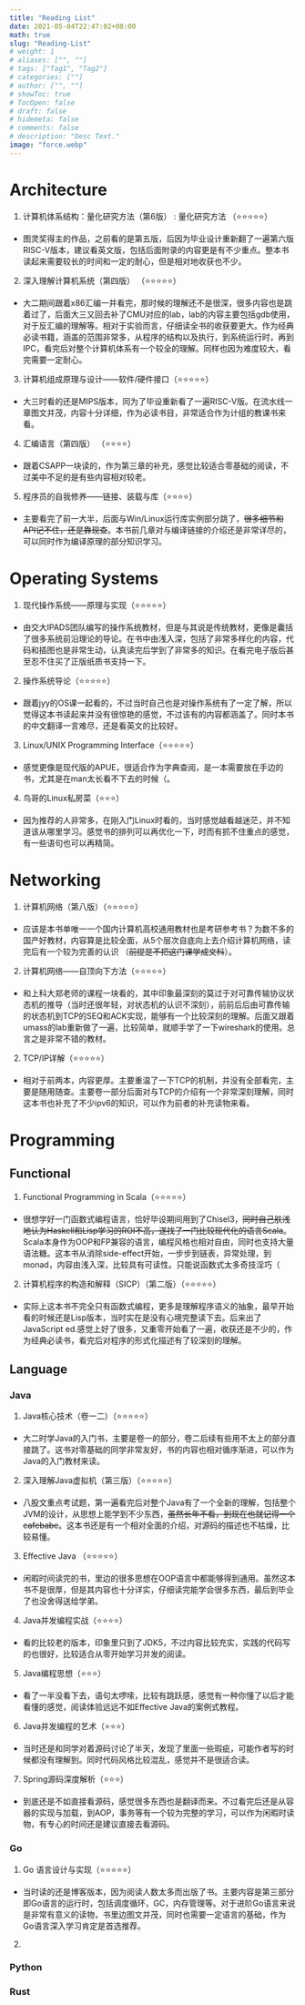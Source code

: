 ```yaml
---
title: "Reading List"
date: 2021-05-04T22:47:02+08:00
math: true
slug: "Reading-List"
# weight: 1
# aliases: ["", ""]
# tags: ["Tag1", "Tag2"]
# categories: [""]
# author: ["", ""]
# showToc: true
# TocOpen: false
# draft: false
# hidemeta: false
# comments: false
# description: "Desc Text."
image: "force.webp"
---
```


# Architecture

1. 计算机体系结构：量化研究方法（第6版） : 量化研究方法 （⭐️⭐️⭐️⭐️⭐️）
- 图灵奖得主的作品，之前看的是第五版，后因为毕业设计重新翻了一遍第六版RISC-V版本，建议看英文版，包括后面附录的内容更是有不少重点。整本书读起来需要较长的时间和一定的耐心，但是相对地收获也不少。

2. 深入理解计算机系统（第四版） （⭐️⭐️⭐️⭐️⭐️）
- 大二期间跟着x86汇编一并看完，那时候的理解还不是很深，很多内容也是跳着过了，后面大三又回去补了CMU对应的lab，lab的内容主要包括gdb使用，对于反汇编的理解等。相对于实验而言，仔细读全书的收获要更大。作为经典必读书籍，涵盖的范围非常多，从程序的结构以及执行，到系统运行时，再到IPC，看完后对整个计算机体系有一个较全的理解。同样也因为难度较大，看完需要一定耐心。

3. 计算机组成原理与设计——软件/硬件接口（⭐️⭐️⭐️⭐️⭐️）
- 大三时看的还是MIPS版本，同为了毕设重新看了一遍RISC-V版。在流水线一章图文并茂，内容十分详细，作为必读书目，非常适合作为计组的教课书来看。

4. 汇编语言（第四版） （⭐️⭐️⭐️⭐️）
- 跟着CSAPP一块读的，作为第三章的补充，感觉比较适合零基础的阅读，不过美中不足的是有些内容相对较老。

5. 程序员的自我修养——链接、装载与库（⭐️⭐️⭐️⭐️）
- 主要看完了前一大半，后面与Win/Linux运行库实例部分跳了，~~很多细节和API记不住，还是靠现查~~。本书前几章对与编译链接的介绍还是非常详尽的，可以同时作为编译原理的部分知识学习。

# Operating Systems

1. 现代操作系统——原理与实现（⭐️⭐️⭐️⭐️⭐️）
- 由交大IPADS团队编写的操作系统教材，但是与其说是传统教材，更像是囊括了很多系统前沿理论的导论。在书中由浅入深，包括了非常多样化的内容，代码和插图也是非常生动，认真读完后学到了非常多的知识。在看完电子版后甚至忍不住买了正版纸质书支持一下。

2. 操作系统导论（⭐️⭐️⭐️⭐️⭐️）
- 跟着jyy的OS课一起看的，不过当时自己也是对操作系统有了一定了解，所以觉得这本书读起来并没有很惊艳的感觉，不过该有的内容都涵盖了。同时本书的中文翻译一言难尽，还是看英文的比较好。

3. Linux/UNIX Programming Interface（⭐️⭐️⭐️⭐️⭐️）
- 感觉更像是现代版的APUE，很适合作为字典查阅，是一本需要放在手边的书，尤其是在man太长看不下去的时候（。

4. 鸟哥的Linux私房菜（⭐️⭐️⭐️）
- 因为推荐的人非常多，在刚入门Linux时看的，当时感觉越看越迷茫，并不知道该从哪里学习。感觉书的排列可以再优化一下，时而有抓不住重点的感觉，有一些语句也可以再精简。

# Networking

1. 计算机网络（第八版）（⭐️⭐️⭐️⭐️⭐️）
- 应该是本书单唯一一个国内计算机高校通用教材也是考研参考书？为数不多的国产好教材，内容算是比较全面，从5个层次自底向上去介绍计算机网络，读完后有一个较为完善的认识 （~~前提是不把这门课学成文科~~）。

2. 计算机网络——自顶向下方法（⭐️⭐️⭐️⭐️⭐️）
- 和上科大郑老师的课程一块看的，其中印象最深刻的莫过于对可靠传输协议状态机的推导（当时还很年轻，对状态机的认识不深刻），前前后后由可靠传输的状态机到TCP的SEQ和ACK实现，能够有一个比较深刻的理解。后面又跟着umass的lab重新做了一遍，比较简单，就顺手学了一下wireshark的使用。总言之是非常不错的教材。

2. TCP/IP详解（⭐️⭐️⭐️⭐️⭐️）
- 相对于前两本，内容更厚。主要重温了一下TCP的机制，并没有全部看完，主要是随用随查。主要卷一部分后面对与TCP的介绍有一个非常深刻理解，同时这本书也补充了不少ipv6的知识，可以作为前者的补充读物来看。

# Programming

## Functional

1. Functional Programming in Scala（⭐️⭐️⭐️⭐️⭐️）
- 很想学好一门函数式编程语言，恰好毕设期间用到了Chisel3，~~同时自己肤浅地认为Haskell和Lisp学习的ROI不高，遂找了一门比较现代化的语言Scala~~。Scala本身作为OOP和FP兼容的语言，编程风格也相对自由，同时也支持大量语法糖。这本书从消除side-effect开始，一步步到链表，异常处理，到monad，内容由浅入深，比较具有可读性。只能说函数式太多奇技淫巧（

2. 计算机程序的构造和解释（SICP）（第二版）（⭐️⭐️⭐️⭐️⭐️）
- 实际上这本书不完全只有函数式编程，更多是理解程序语义的抽象，最早开始看的时候还是Lisp版本，当时实在是没有心境完整读下去。后来出了JavaScript ed.感觉上好了很多，又重零开始看了一遍，收获还是不少的，作为经典必读书，看完后对程序的形式化描述有了较深刻的理解。


## Language

### Java

1. Java核心技术（卷一二）（⭐️⭐️⭐️⭐️⭐️）
- 大二时学Java的入门书，主要是卷一的部分，卷二后续有些用不太上的部分直接跳了。这书对零基础的同学非常友好，书的内容也相对循序渐进，可以作为Java的入门教材来读。

2. 深入理解Java虚拟机（第三版）（⭐️⭐️⭐️⭐️⭐️）
- 八股文重点考试题，第一遍看完后对整个Java有了一个全新的理解，包括整个JVM的设计，从思想上能学到不少东西，~~虽然长年不看，到现在也就记得一个cafebabe~~。这本书还是有一个相对全面的介绍，对源码的描述也不枯燥，比较易懂。

3. Effective Java （⭐️⭐️⭐️⭐️⭐️）
- 闲暇时间读完的书，里边的很多思想在OOP语言中都能够得到通用。虽然这本书不是很厚，但是其内容也十分详实，仔细读完能学会很多东西，最后到毕业了也没舍得送给学弟。

4. Java并发编程实战（⭐️⭐️⭐️⭐️）
- 看的比较老的版本，印象里只到了JDK5，不过内容比较充实，实践的代码写的也很好，比较适合从零开始学习并发的阅读。

5. Java编程思想（⭐️⭐️⭐️）
- 看了一半没看下去，语句太啰嗦，比较有跳跃感，感觉有一种你懂了以后才能看懂的感觉，阅读体验远远不如Effective Java的案例式教程。

6. Java并发编程的艺术（⭐️⭐️⭐️）
- 当时还是和同学对着源码讨论了半天，发现了里面一些瑕疵，可能作者写的时候都没有理解到。同时代码风格比较混乱，感觉并不是很适合读。

7. Spring源码深度解析（⭐️⭐️⭐️）
- 到底还是不如直接看源码，感觉很多东西也是翻译而来。不过看完后还是从容器的实现与加载，到AOP，事务等有一个较为完整的学习，可以作为闲暇时读物，有专心的时间还是建议直接去看源码。

### Go

1. Go 语言设计与实现（⭐️⭐️⭐️⭐️⭐️）
- 当时读的还是博客版本，因为阅读人数太多而出版了书。主要内容是第三部分即Go语言的运行时，包括调度循环，GC，内存管理等。对于进阶Go语言来说是非常有意义的读物，书里边图文并茂，同时也需要一定语言的基础，作为Go语言深入学习肯定是首选推荐。

2. 

### Python

### Rust

